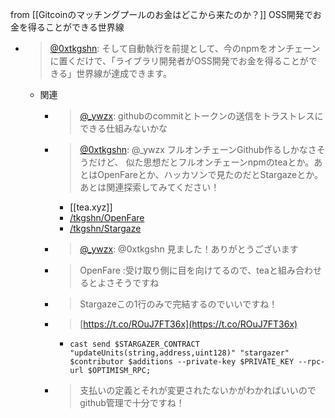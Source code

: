 
from [[Gitcoinのマッチングプールのお金はどこから来たのか？]]
OSS開発でお金を得ることができる世界線
- > [@0xtkgshn](https://twitter.com/0xtkgshn/status/1646389564502872064?s=20): そして自動執行を前提として、今のnpmをオンチェーンに置くだけで、「ライブラリ開発者がOSS開発でお金を得ることができる」世界線が達成できます。
    - 関連
        - > [@_ywzx](https://twitter.com/_ywzx/status/1641063406978433027?s=20): githubのcommitとトークンの送信をトラストレスにできる仕組みないかな
        - > [@0xtkgshn](https://twitter.com/0xtkgshn/status/1641155687366692864?s=20): @_ywzx フルオンチェーンGithub作るしかなさそうだけど、 似た思想だとフルオンチェーンnpmのteaとか。あとはOpenFareとか、ハッカソンで見たのだとStargazeとか。あとは関連探索してみてください！
            - [[tea.xyz]]
            - [/tkgshn/OpenFare](https://scrapbox.io/tkgshn/OpenFare)
            - [/tkgshn/Stargaze](https://scrapbox.io/tkgshn/Stargaze)
        - > [@_ywzx](https://twitter.com/_ywzx/status/1641810902315048963?s=20): @0xtkgshn 見ました！ありがとうございます
        - > OpenFare :受け取り側に目を向けてるので、teaと組み合わせるとよさそうですね
        - > Stargazeこの1行のみで完結するのでいいですね！
        - > [https://t.co/ROuJ7FT36x](https://t.co/ROuJ7FT36x)
            - `cast send $STARGAZER_CONTRACT "updateUnits(string,address,uint128)" "stargazer" $contributor $additions --private-key $PRIVATE_KEY --rpc-url $OPTIMISM_RPC;`
        - > 支払いの定義とそれが変更されたないかがわかればいいのでgithub管理で十分ですね！

